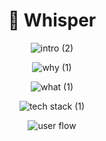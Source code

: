 <div align="center">
  <h1 align="center">🤫 Whisper</h1>

![intro (2)](https://github.com/ethdam24-quadratic/secret-repo/assets/101796507/4431a90f-a641-4edf-978e-eb9da063033a)

![why (1)](https://github.com/ethdam24-quadratic/secret-repo/assets/101796507/d4e836c3-b515-43d5-a802-07a09ddafab8)

![what (1)](https://github.com/ethdam24-quadratic/secret-repo/assets/101796507/cbbc1911-7b6c-4fa8-89be-299cb95ff146)

![tech stack (1)](https://github.com/ethdam24-quadratic/secret-repo/assets/101796507/3571bf65-043b-4bdc-91aa-24367fcdcb1e)

![user flow](https://github.com/ethdam24-quadratic/secret-repo/assets/101796507/cb49d013-9087-4ac2-99c1-6209b9b45491)
